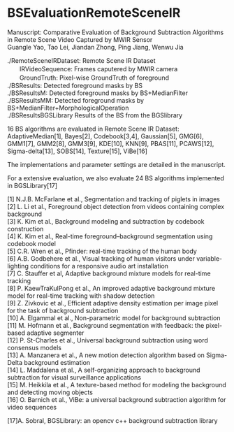 # BSEvaluationRemoteSceneIR

Manuscript:
Comparative Evaluation of Background Subtraction Algorithms in Remote Scene Video Captured by MWIR Sensor<br>
Guangle Yao, Tao Lei, Jiandan Zhong, Ping Jiang, Wenwu Jia<br>

./RemoteSceneIRDataset:       Remote Scene IR Dataset<br>
　　IRVideoSequence:  Frames caputered by MWIR camera<br>
　　GroundTruth:      Pixel-wise GroundTruth of foreground<br>
./BSResults:          Detected foreground masks by BS<br>
./BSResultsM:         Detected foreground masks by BS+MedianFilter<br>
./BSResultsMM:        Detected foreground masks by BS+MedianFilter+MorphologicalOperation<br>
./BSResultsBGSLibrary Results of the BS from the BGSlibrary<br>

16 BS algorithms are evaluated in Remote Scene IR Dataset:<br>
AdaptiveMedian[1], Bayes[2], Codebook[3,4], Gaussian[5], GMG[6], GMM1[7], GMM2[8], GMM3[9], KDE[10], KNN[9], PBAS[11], PCAWS[12], Sigma-delta[13], SOBS[14], Texture[15], ViBe[16]

The implementations and parameter settings are detailed in the manuscript.

For a extensive evaluation, we also evaluate 24 BS algorithms implemented in BGSLibrary[17]<br>

[1] N.J.B. McFarlane et al., Segmentation and tracking of piglets in images<br>
[2] L. Li et al., Foreground object detection from videos containing complex background<br>
[3] K. Kim et al., Background modeling and subtraction by codebook construction<br>
[4] K. Kim et al., Real-time foreground–background segmentation using codebook model<br>
[5] C.R. Wren et al., Pfinder: real-time tracking of the human body<br>
[6] A.B. Godbehere et al., Visual tracking of human visitors under variable-lighting conditions for a responsive audio art installation<br>
[7] C. Stauffer et al, Adaptive background mixture models for real-time tracking<br>
[8] P. KaewTraKulPong et al., An improved adaptive background mixture model for real-time tracking with shadow detection<br>
[9] Z. Zivkovic et al., Efficient adaptive density estimation per image pixel for the task of background subtraction<br>
[10] A. Elgammal et al., Non-parametric model for background subtraction<br>
[11] M. Hofmann et al., Background segmentation with feedback: the pixel-based adaptive segmenter<br>
[12] P. St-Charles et al., Universal background subtraction using word consensus models<br>
[13] A. Manzanera et al., A new motion detection algorithm based on Sigma-Delta background estimation<br>
[14] L. Maddalena et al., A self-organizing approach to background subtraction for visual surveillance applications<br>
[15] M. Heikkila et al., A texture-based method for modeling the background and detecting moving objects<br>
[16] O. Barnich et al., ViBe: a universal background subtraction algorithm for video sequences<br>

[17]A. Sobral, BGSLibrary: an opencv c++ background subtraction library
